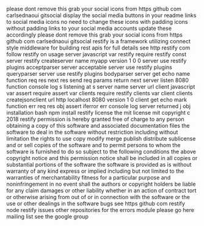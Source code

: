 please dont remove this grab your social icons from https github com carlsednaoui gitsocial display the social media buttons in your readme links to social media icons no need to change these icons with padding icons without padding links to your social media accounts update these accordingly please dont remove this grab your social icons from https github com carlsednaoui gitsocial restify is a framework utilizing connect style middleware for building rest apis for full details see http restify com follow restify on usage server javascript var restify require restify const server restify createserver name myapp version 1 0 0 server use restify plugins acceptparser server acceptable server use restify plugins queryparser server use restify plugins bodyparser server get echo name function req res next res send req params return next server listen 8080 function console log s listening at s server name server url client javascript var assert require assert var clients require restify clients var client clients createjsonclient url http localhost 8080 version 1 0 client get echo mark function err req res obj assert iferror err console log server returned j obj installation bash npm install restify license the mit license mit copyright c 2018 restify permission is hereby granted free of charge to any person obtaining a copy of this software and associated documentation files the software to deal in the software without restriction including without limitation the rights to use copy modify merge publish distribute sublicense and or sell copies of the software and to permit persons to whom the software is furnished to do so subject to the following conditions the above copyright notice and this permission notice shall be included in all copies or substantial portions of the software the software is provided as is without warranty of any kind express or implied including but not limited to the warranties of merchantability fitness for a particular purpose and noninfringement in no event shall the authors or copyright holders be liable for any claim damages or other liability whether in an action of contract tort or otherwise arising from out of or in connection with the software or the use or other dealings in the software bugs see https github com restify node restify issues other repositories for the errors module please go here mailing list see the google group